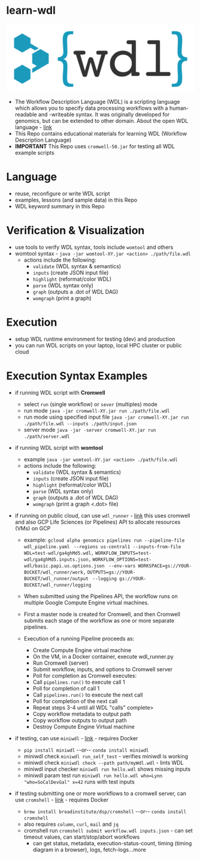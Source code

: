 # learn-wdl
![WDL icon](/images/wdl-icon.png)  


- The Workflow Description Language (WDL) is a scripting language which allows you to specify data processing workflows with a human-readable and -writeable syntax. It was originally developed for genomics, but can be extended to other domain. About the open WDL language - [link](https://openwdl.org/)
- This Repo contains educational materials for learning WDL (Workflow Description Language)
- **IMPORTANT** This Repo uses `cromwell-50.jar` for testing all WDL example scripts

# Language
- reuse, reconfigure or write WDL script
- examples, lessons (and sample data) in this Repo
- WDL keyword summary in this Repo

# Verification & Visualization
- use tools to verify WDL syntax, tools include `womtool` and others
- womtool syntax - `java -jar womtool-XY.jar <action> ./path/file.wdl` 
    - actions include the following:
        - `validate` (WDL syntax & semantics)
        - `inputs` (create JSON input file)
        - `highlight` (reformat/color WDL)
        - `parse` (WDL syntax only)
        - `graph` (outputs a .dot of WDL DAG)
        - `womgraph` (print a graph)

# Execution
- setup WDL runtime environment for testing (dev) and production
- you can run WDL scripts on your laptop, local HPC cluster or public cloud

# Execution Syntax Examples
- if running WDL script with **Cromwell**
    - select `run` (single workflow) or `sever` (multiples) mode
    - run mode  `java -jar cromwell-XY.jar run ./path/file.wdl` 
    - run mode using specified input file  `java -jar cromwell-XY.jar run ./path/file.wdl --inputs ./path/input.json`
    - server mode  `java -jar -server cromwell-XY.jar run ./path/server.wdl`
- if running WDL script with **womtool**
    - example  `java -jar womtool-XY.jar <action> ./path/file.wdl` 
    - actions include the following:
        - `validate` (WDL syntax & semantics)
        - `inputs` (create JSON input file)
        - `highlight` (reformat/color WDL)
        - `parse` (WDL syntax only)
        - `graph` (outputs a .dot of WDL DAG)
        - `womgraph` (print a graph <.dot> file)

- if running on public cloud, can use `wdl_runner` - [link](https://wdl-runner.readthedocs.io/en/latest/GettingStarted/TutorialSteps/)  this uses cromwell and also GCP Life Sciences (or Pipelines) API to allocate resources (VMs) on GCP  
    - example: 
        `gcloud alpha genomics pipelines run --pipeline-file wdl_pipeline.yaml `
                `--regions us-central1 --inputs-from-file WDL=test-wdl/ga4ghMd5.wdl,`
                `WORKFLOW_INPUTS=test-wdl/ga4ghMd5.inputs.json,`
                `WORKFLOW_OPTIONS=test-wdl/basic.papi.us.options.json `
                `--env-vars WORKSPACE=gs://YOUR-BUCKET/wdl_runner/work,`
                `OUTPUTS=gs://YOUR-BUCKET/wdl_runner/output `
                `--logging gs://YOUR-BUCKET/wdl_runner/logging`
    - When submitted using the Pipelines API, the workflow runs on multiple Google Compute Engine virtual machines. 
    
    - First a master node is created for Cromwell, and then Cromwell submits each stage of the workflow as one or more separate pipelines. 
    
    - Execution of a running Pipeline proceeds as:

        - Create Compute Engine virtual machine
        - On the VM, in a Docker container, execute wdl_runner.py
        - Run Cromwell (server)
        - Submit workflow, inputs, and options to Cromwell server
        - Poll for completion as Cromwell executes:
        - Call `pipelines.run()` to execute call 1
        - Poll for completion of call 1
        - Call `pipelines.run()` to execute the next call
        - Poll for completion of the next call
        - Repeat steps 3-4 until all WDL "calls" complete>
        - Copy workflow metadata to output path
        - Copy workflow outputs to output path
        - Destroy Compute Engine Virtual machine

- if testing, can use `miniwdl` - [link](https://github.com/chanzuckerberg/miniwdl) - requires Docker
    - `pip install miniwdl` --or-- `conda install miniwdl`
    - miniwdl check `miniwdl run_self_test` - verifies miniwdl is working
    - miniwdl check `miniwdl check --path path/myWdl.wdl` - lints WDL
    - miniwdl input checker `miniwdl run hello.wdl` shows missing inputs
    - miniwdl param test run `miniwdl run hello.wdl who=Lynn "who=SoCalDevGal" x=42` runs with test inputs

- if testing submitting one or more workflows to a cromwell server, can use `cromshell` - [link](https://github.com/broadinstitute/cromshell) - requires Docker
    - `brew install broadinstitute/dsp/cromshell` --or-- `conda install cromshell`
    - also requires `column`, `curl`, `mail` and `jq`
    - cromshell run `cromshell submit workflow.wdl inputs.json` - can set timeout values, can start/stop/abort workflows
        - can get status, metadata, execution-status-count, timing (timing diagram in a browser), logs, fetch-logs...more



